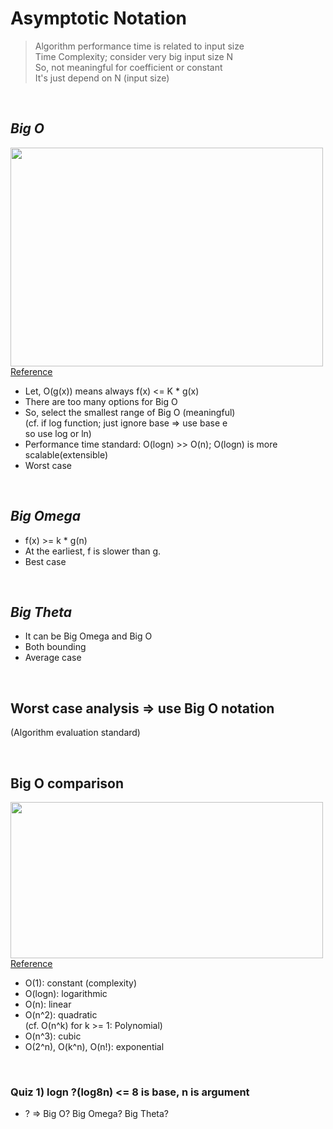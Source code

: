 # Asymptotic Notation

> Algorithm performance time is related to input size <br/>
> Time Complexity; consider very big input size N <br/>
> So, not meaningful for coefficient or constant <br/>
> It's just depend on N (input size)

<br/>

## _Big O_

<img src="https://www.freecodecamp.org/news/content/images/2021/06/0_cyqWw3UxODl-wqJi.jpg" width="500" height="350"> <br/>
[Reference](https://www.freecodecamp.org/news/big-o-notation-why-it-matters-and-why-it-doesnt-1674cfa8a23c/)

- Let, O(g(x)) means always f(x) <= K \* g(x)
- There are too many options for Big O
- So, select the smallest range of Big O (meaningful) <br/>
  (cf. if log function; just ignore base => use base e <br/>
  so use log or ln)
- Performance time standard: O(logn) >> O(n); O(logn) is more scalable(extensible)
- Worst case

<br/>

## _Big Omega_

- f(x) >= k \* g(n)
- At the earliest, f is slower than g.
- Best case

<br/>

## _Big Theta_

- It can be Big Omega and Big O
- Both bounding
- Average case

<br/>

## Worst case analysis => use Big O notation <br/>

(Algorithm evaluation standard)

<br/>

## Big O comparison

<img src="https://media.geeksforgeeks.org/wp-content/cdn-uploads/mypic.png" width="500" height="250"> <br/>
[Reference](https://www.geeksforgeeks.org/analysis-algorithms-big-o-analysis/)

- O(1): constant (complexity)
- O(logn): logarithmic
- O(n): linear
- O(n^2): quadratic <br/>
  (cf. O(n^k) for k >= 1: Polynomial)
- O(n^3): cubic
- O(2^n), O(k^n), O(n!): exponential

<br/>

### Quiz 1) logn ?(log8n) <= 8 is base, n is argument

- ? => Big O? Big Omega? Big Theta?
